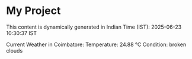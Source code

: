 # My Project

This content is dynamically generated in Indian Time (IST): 2025-06-23 10:30:37 IST


Current Weather in Coimbatore:
Temperature: 24.88 °C
Condition: broken clouds
